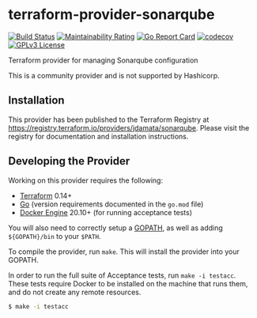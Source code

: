 # terraform-provider-sonarqube

[![Build Status](https://cloud.drone.io/api/badges/jdamata/terraform-provider-sonarqube/status.svg)](https://cloud.drone.io/jdamata/terraform-provider-sonarqube)
[![Maintainability Rating](https://sonarcloud.io/api/project_badges/measure?project=jdamata_terraform-provider-sonarqube&metric=sqale_rating)](https://sonarcloud.io/dashboard?id=jdamata_terraform-provider-sonarqube)
[![Go Report Card](https://goreportcard.com/badge/github.com/jdamata/terraform-provider-sonarqube)](https://goreportcard.com/report/github.com/jdamata/terraform-provider-sonarqube)
[![codecov](https://codecov.io/gh/jdamata/terraform-provider-sonarqube/branch/master/graph/badge.svg)](https://codecov.io/gh/jdamata/terraform-provider-sonarqube)
[![GPLv3 License](https://img.shields.io/badge/License-GPL%20v3-yellow.svg)](https://opensource.org/licenses/)

Terraform provider for managing Sonarqube configuration

This is a community provider and is not supported by Hashicorp.

## Installation
This provider has been published to the Terraform Registry at https://registry.terraform.io/providers/jdamata/sonarqube. Please visit the registry for documentation and installation instructions.

## Developing the Provider

Working on this provider requires the following:

* [Terraform](https://www.terraform.io/downloads.html) 0.14+
* [Go](http://www.golang.org) (version requirements documented in the `go.mod` file)
* [Docker Engine](https://docs.docker.com/engine/install/) 20.10+ (for running acceptance tests)

You will also need to correctly setup a [GOPATH](http://golang.org/doc/code.html#GOPATH), as well as adding `${GOPATH}/bin` to your `$PATH`.

To compile the provider, run `make`. This will install the provider into your GOPATH.

In order to run the full suite of Acceptance tests, run `make -i testacc`. These tests require Docker to be installed on the machine that runs them, and do not create any remote resources.

```sh
$ make -i testacc
```
